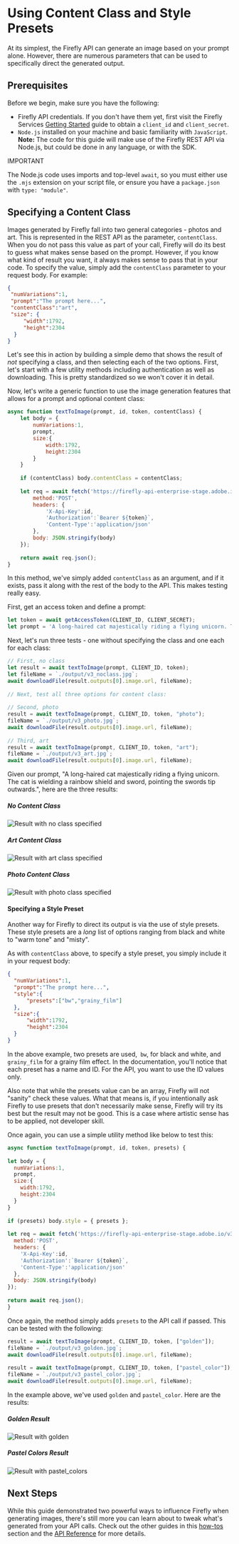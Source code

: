 # Using Content Class and Style Presets

At its simplest, the Firefly API can generate an image based on your prompt alone. However, there are numerous parameters that can be used to specifically direct the generated output.

## Prerequisites

Before we begin, make sure you have the following:

-  Firefly API credentials. If you don't have them yet, first visit the Firefly Services [Getting Started](../../../guides/get-started.md) guide to obtain a `client_id` and `client_secret`.
-  `Node.js` installed on your machine and basic familiarity with `JavaScript`. **Note:** The code for this guide will make use of the Firefly REST API via Node.js, but could be done in any language, or with the SDK.

<InlineAlert variant="warning" slots="title, text" />

IMPORTANT

The Node.js code uses imports and top-level `await`, so you must either use the `.mjs` extension on your script file, or ensure you have a `package.json` with `type: "module"`.

## Specifying a Content Class

Images generated by Firefly fall into two general categories - photos and art. This is represented in the REST API as the parameter, `contentClass`. When you do not pass this value as part of your call, Firefly will do its best to guess what makes sense based on the prompt. However, if you know what kind of result you want, it always makes sense to pass that in your code. To specify the value, simply add the `contentClass` parameter to your request body. For example:

```json
{
 "numVariations":1,
 "prompt":"The prompt here...",
 "contentClass":"art",
 "size": {
     "width":1792,
     "height":2304
  }
}
```

Let's see this in action by building a simple demo that shows the result of *not* specifying a class, and then selecting each of the two options. First, let's start with a few utility methods including authentication as well as downloading. This is pretty standardized so we won't cover it in detail.

Now, let's write a generic function to use the image generation features that allows for a prompt and optional content class:

```js
async function textToImage(prompt, id, token, contentClass) {
    let body = {
        numVariations:1,
        prompt,
        size:{
            width:1792,
            height:2304
        }
    }
 
    if (contentClass) body.contentClass = contentClass;
 
    let req = await fetch('https://firefly-api-enterprise-stage.adobe.io/v3/images/generate', {
        method:'POST',
        headers: {
            'X-Api-Key':id,
            'Authorization':`Bearer ${token}`,
            'Content-Type':'application/json'
        },
        body: JSON.stringify(body)
    });
 
    return await req.json();
}
```

In this method, we've simply added `contentClass` as an argument, and if it exists, pass it along with the rest of the body to the API. This makes testing really easy.

First, get an access token and define a prompt:

```js 
let token = await getAccessToken(CLIENT_ID, CLIENT_SECRET);
let prompt = 'A long-haired cat majestically riding a flying unicorn. The cat is wielding a rainbow shield and sword, pointing the swords tip outwards.';
```

Next, let's run three tests - one without specifying the class and one each for each class:

```js
// First, no class
let result = await textToImage(prompt, CLIENT_ID, token);
let fileName = `./output/v3_noclass.jpg`;
await downloadFile(result.outputs[0].image.url, fileName);
 
// Next, test all three options for content class:
 
// Second, photo
result = await textToImage(prompt, CLIENT_ID, token, "photo");
fileName = `./output/v3_photo.jpg`;
await downloadFile(result.outputs[0].image.url, fileName);
 
// Third, art
result = await textToImage(prompt, CLIENT_ID, token, "art");
fileName = `./output/v3_art.jpg`;
await downloadFile(result.outputs[0].image.url, fileName);
```

Given our prompt, "A long-haired cat majestically riding a flying unicorn. The cat is wielding a rainbow shield and sword, pointing the swords tip outwards.", here are the three results:

##### No Content Class

![Result with no class specified](../images/v3_noclass.jpg)

##### Art Content Class

![Result with art class specified](../images/v3_artClass.jpg)

##### Photo Content Class

![Result with photo class specified](../images/v3_photoClass.jpg)

#### Specifying a Style Preset

Another way for Firefly to direct its output is via the use of style presets. These style presets are a *long* list of options ranging from black and white to "warm tone" and "misty".

As with `contentClass` above, to specify a style preset, you simply include it in your request body:

```json
{
  "numVariations":1,
  "prompt":"The prompt here...",
  "style":{
      "presets":["bw","grainy_film"]
  },
  "size":{
      "width":1792,
      "height":2304
  }
}
```

In the above example, two presets are used,` bw`, for black and white, and `grainy_film` for a grainy film effect. In the documentation, you'll notice that each preset has a name and ID. For the API, you want to use the ID values only.

Also note that while the presets value can be an array, Firefly will not "sanity" check these values. What that means is, if you intentionally ask Firefly to use presets that don't necessarily make sense, Firefly will try its best but the result may not be good. This is a case where artistic sense has to be applied, not developer skill.

Once again, you can use a simple utility method like below to test this:

```js
async function textToImage(prompt, id, token, presets) {
 
let body = {
  numVariations:1,
  prompt,
  size:{
    width:1792,
    height:2304
  }
}
 
if (presets) body.style = { presets };
 
let req = await fetch('https://firefly-api-enterprise-stage.adobe.io/v3/images/generate', {
  method:'POST',
  headers: {
    'X-Api-Key':id,
    'Authorization':`Bearer ${token}`,
    'Content-Type':'application/json'
  },
  body: JSON.stringify(body)
});
 
return await req.json();
}
```

Once again, the method simply adds `presets` to the API call if passed. This can be tested with the following:

```js
result = await textToImage(prompt, CLIENT_ID, token, ["golden"]);
fileName = `./output/v3_golden.jpg`;
await downloadFile(result.outputs[0].image.url, fileName);
 
result = await textToImage(prompt, CLIENT_ID, token, ["pastel_color"]);
fileName = `./output/v3_pastel_color.jpg`;
await downloadFile(result.outputs[0].image.url, fileName);
```

In the example above, we've used `golden` and `pastel_color`. Here are the results:

##### Golden Result

![Result with golden](../images/v3_golden.jpg)

##### Pastel Colors Result

![Result with pastel_colors](../images/v3_pastel_color.jpg)

## Next Steps

While this guide demonstrated two powerful ways to influence Firefly when generating images, there's still more you can learn about to tweak what's generated from your API calls. Check out the other guides in this [how-tos](../how-tos/) section and the [API Reference](../api/) for more details.
